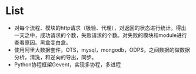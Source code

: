 # List

- 对每个流程、模块的http请求（极验、代理），对返回的状态进行统计。得出一天之中，成功请求的个数，失败请求的个数。对失败的模块和module进行查看原因。黑盒变白盒。
- 使用阿里大数据套件，OTS，mysql，mongodb，ODPS，之间数据的做数据分析，清洗，和逆向的导出，同步。
- Python协程框架Gevent，实现多协程，多进程

